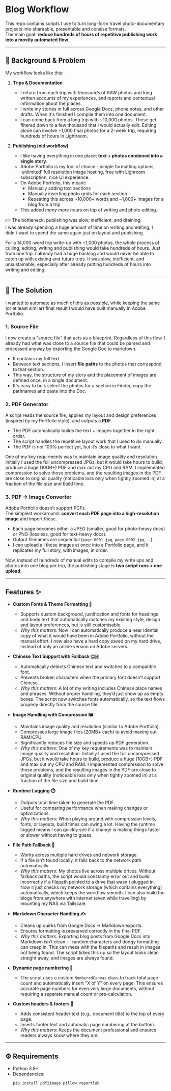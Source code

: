 # Blog Workflow

This repo contains scripts I use to turn long-form travel photo-documentary projects into shareable, presentable and consise formats.  
The main goal: **reduce hundreds of hours of repetitive publishing work into a mostly automated flow**.

---

## 📌 Background & Problem

My workflow looks like this:

1. **Trips & Documentation**  
   - I return from each trip with *thousands* of RAW photos and long written accounts of my experiences, and reports and contextual information about the places.  
   - I write my stories in full across Google Docs, phone notes, and other drafts. When it's finished I compile them into one document.  
   - I can come back from a long trip with ~10,000 photos. These get filtered down to a few thousand that I would actually edit. Editing alone can involve ~1,000 final photos for a 2-week trip, requiring hundreds of hours in Lightroom.

2. **Publishing (old workflow)**  
   - I like having everything in one place: **text + photos combined into a single story**.  
   - Adobe Portfolio is my tool of choice - simple formatting options, 'unlimited' full resolution image hosting, free with Lighroom subscription, nice UI experience.
   - On Adobe Portfolio, this meant:  
     - Manually adding text sections  
     - Manually inserting photo grids for each section  
     - Repeating this across ~10,000+ words and ~1,000+ images for a blog from a trip
   - This added *many more hours* on top of writing and photo editing.

👉 The bottleneck: publishing was slow, inefficient, and draining.  
I was already spending a huge amount of time on writing and editing, I didn’t want to spend the same again just on layout and publishing.

For a 14,000-word trip write-up with ~1,000 photos, the whole process of culling, editing, writing and publishing would take hundreds of hours. Just from one trip. I already had a huge backlog and would never be able to catch up with existing and future trips. It was slow, inefficient, and unsustainable, especially after already putting hundreds of hours into writing and editing.

---

## 🚀 The Solution

I wanted to automate as much of this as possible, while keeping the same (or at least similar) final result I would have built manually in Adobe Portfolio.

### 1. Source File

I now create a "source file" that acts as a blueprint. Regardless of this flow, I already had what was close to a source file that could be parsed and processed anyway by exporting the Google Doc to markdown.
- It contains my full text.
- Between text sections, I insert **file paths** to the photos that correspond to that section.  
- This way, the structure of my story and the placement of images are defined once, in a single document.
- It's easy to bulk select the photos for a section in Finder, copy the pathnames and paste into the Doc.

### 2. PDF Generator

A script reads the source file, applies my layout and design preferences (inspired by my Portfolio style), and outputs a **PDF**.
- The PDF automatically builds the text + images together in the right order.  
- The script handles the repetitive layout work that I used to do manually.  
- The PDF is not 100% perfect yet, but it’s close to what I want.

One of my key requirments was to maintain image quality and resolution. Initially I used the full uncompressed JPGs, but it would take hours to build, produce a huge (10GB+) PDF and max out my CPU and RAM. I implemented compression to solve those problems, and the resulting images in the PDF are close to original quality (noticable loss only when tightly zoomed in) at a fraction of the file size and build time. 

### 3. PDF → Image Converter

Adobe Portfolio doesn’t support PDFs.  
The simplest workaround: **convert each PDF page into a high-resolution image** and import those.  

- Each page becomes either a JPEG (smaller, good for photo-heavy docs) or PNG (lossless, good for text-heavy docs).  
- Output filenames are sequential (`page_0001.jpg`, `page_0002.jpg`, …).  
- I can upload all these images at once into a Portfolio page, and it replicates my full story, with images, in order.  

Now, instead of hundreds of manual edits to compile my write ups and photos into one blog per trip, the publishing stage is **two script runs + one upload**.

---

## Features ✨

- **Custom Fonts & Theme Formatting 🎨**  
  - Supports custom background, justification and fonts for headings and body text that automatically matches my existing style, design and layout preferences, but is still customisable.
  - *Why this matters:* Now I can automatically produce a near idential copy of what it would have been in Adobe Portfolio, without the manual effort. I now also have a hard copy saved on my hard drive, instead of only an online version on Adobe servers.

- **Chinese Text Support with Fallback 🇨🇳**  
  - Automatically detects Chinese text and switches to a compatible font.  
  - Prevents broken characters when the primary font doesn’t support Chinese.  
  - *Why this matters:* A lot of my writing includes Chinese place names and phrases. Without proper handling, they’d just show up as empty boxes. The script now switches fonts automatically, so the text flows properly directly from the source file.  

- **Image Handling with Compression 🖼️**  
  - Maintains image quality and resolution (similar to Adobe Portfolio).  
  - Compresses large image files (20MB+ each) to avoid maxing out RAM/CPU.  
  - Significantly reduces file size and speeds up PDF generation.  
  - *Why this matters:* One of my key requirements was to maintain image quality and resolution. Initially I used the full uncompressed JPGs, but it would take hours to build, produce a huge (10GB+) PDF and max out my CPU and RAM. I implemented compression to solve those problems, and the resulting images in the PDF are close to original quality (noticeable loss only when tightly zoomed in) at a fraction of the file size and build time.  

- **Runtime Logging ⏱️**  
  - Outputs total time taken to generate the PDF.  
  - Useful for comparing performance when making changes or optimizations.  
  - *Why this matters:* When playing around with compression levels, fonts, or layouts, build times can swing a lot. Having the runtime logged means I can quickly see if a change is making things faster or slower without having to guess.  

- **File Path Fallback 💾**  
  - Works across multiple hard drives and network storage.  
  - If a file isn’t found locally, it falls back to the network path automatically.  
  - *Why this matters:* My photos live across multiple drives. Without fallback paths, the script would constantly error out and build incorrectly if a filepath pointed to a drive that wasn't plugged in. Now it just checks my network storage (which contains everything) automatically, which keeps the workflow smooth. I can also build the blogs from anywhere with internet (even while travelling) by mounting my NAS via Tailscale.

- **Markdown Character Handling ✍️**  
  - Cleans up quirks from Google Docs → Markdown exports.  
  - Ensures formatting is preserved correctly in the final PDF.  
  - *Why this matters:* Exporting blog posts from Google Docs into Markdown isn’t clean — random characters and dodgy formatting can creep in. This can mess with the filepaths and result in images not being found. The script tidies this up so the layout looks clean straight away, and images are always found.  

- **Dynamic page numbering 📝** 
    - The script uses a custom `NumberedCanvas` class to track total page count and automatically insert "X of Y" on every page. This ensures accurate page numbers for even very large documents, without requiring a separate manual count or pre-calculation.

- **Custom headers & footers 📰**  
  - Adds consistent header text (e.g., document title) to the top of every page.  
  - Inserts footer text and automatic page numbering at the bottom.  
  - *Why this matters:*  Keeps the document professional and ensures readers always know where they are.


---

## ⚙️ Requirements

- Python 3.8+  
- Dependencies:  
  ```bash
  pip install pdf2image pillow reportlab
